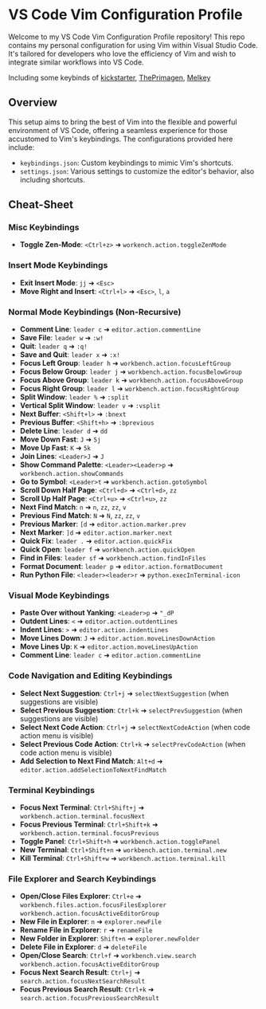 # VS Code Vim Configuration Profile

Welcome to my VS Code Vim Configuration Profile repository! This repo contains my personal configuration for using Vim within Visual Studio Code. It's tailored for developers who love the efficiency of Vim and wish to integrate similar workflows into VS Code.

Including some keybinds of [kickstarter](https://github.com/nvim-lua/kickstart.nvim), [ThePrimagen](https://github.com/ThePrimeagen/init.lua), [Melkey](https://github.com/Melkeydev/vscode_bindings)

## Overview

This setup aims to bring the best of Vim into the flexible and powerful environment of VS Code, offering a seamless experience for those accustomed to Vim's keybindings. The configurations provided here include:

- `keybindings.json`: Custom keybindings to mimic Vim's shortcuts.
- `settings.json`: Various settings to customize the editor's behavior, also including shortcuts.

## Cheat-Sheet

### Misc Keybindings

- **Toggle Zen-Mode**: `<Ctrl+z>` ➜ `workench.action.toggleZenMode`

### Insert Mode Keybindings

- **Exit Insert Mode**: `jj` ➜ `<Esc>`
- **Move Right and Insert**: `<Ctrl+l>` ➜ `<Esc>`, `l`, `a`

### Normal Mode Keybindings (Non-Recursive)

- **Comment Line**: `leader c` ➜ `editor.action.commentLine`
- **Save File**: `leader w` ➜ `:w!`
- **Quit**: `leader q` ➜ `:q!`
- **Save and Quit**: `leader x` ➜ `:x!`
- **Focus Left Group**: `leader h` ➜ `workbench.action.focusLeftGroup`
- **Focus Below Group**: `leader j` ➜ `workbench.action.focusBelowGroup`
- **Focus Above Group**: `leader k` ➜ `workbench.action.focusAboveGroup`
- **Focus Right Group**: `leader l` ➜ `workbench.action.focusRightGroup`
- **Split Window**: `leader %` ➜ `:split`
- **Vertical Split Window**: `leader v` ➜ `:vsplit`
- **Next Buffer**: `<Shift+l>` ➜ `:bnext`
- **Previous Buffer**: `<Shift+h>` ➜ `:bprevious`
- **Delete Line**: `leader d` ➜ `dd`
- **Move Down Fast**: `J` ➜ `5j`
- **Move Up Fast**: `K` ➜ `5k`
- **Join Lines**: `<Leader>J` ➜ `J`
- **Show Command Palette**: `<Leader><Leader>p` ➜ `workbench.action.showCommands`
- **Go to Symbol**: `<Leader>t` ➜ `workbench.action.gotoSymbol`
- **Scroll Down Half Page**: `<Ctrl+d>` ➜ `<Ctrl+d>`, `zz`
- **Scroll Up Half Page**: `<Ctrl+u>` ➜ `<Ctrl+u>`, `zz`
- **Next Find Match**: `n` ➜ `n`, `zz`, `zz`, `v`
- **Previous Find Match**: `N` ➜ `N`, `zz`, `zz`, `v`
- **Previous Marker**: `[d` ➜ `editor.action.marker.prev`
- **Next Marker**: `]d` ➜ `editor.action.marker.next`
- **Quick Fix**: `leader .` ➜ `editor.action.quickFix`
- **Quick Open**: `leader f` ➜ `workbench.action.quickOpen`
- **Find in Files**: `leader sf` ➜ `workbench.action.findInFiles`
- **Format Document**: `leader p` ➜ `editor.action.formatDocument`
- **Run Python File**: `<leader><leader>r` ➜ `python.execInTerminal-icon`

### Visual Mode Keybindings

- **Paste Over without Yanking**: `<Leader>p` ➜ `"_dP`
- **Outdent Lines**: `<` ➜ `editor.action.outdentLines`
- **Indent Lines**: `>` ➜ `editor.action.indentLines`
- **Move Lines Down**: `J` ➜ `editor.action.moveLinesDownAction`
- **Move Lines Up**: `K` ➜ `editor.action.moveLinesUpAction`
- **Comment Line**: `leader c` ➜ `editor.action.commentLine`

### Code Navigation and Editing Keybindings

- **Select Next Suggestion**: `Ctrl+j` ➜ `selectNextSuggestion` (when suggestions are visible)
- **Select Previous Suggestion**: `Ctrl+k` ➜ `selectPrevSuggestion` (when suggestions are visible)
- **Select Next Code Action**: `Ctrl+j` ➜ `selectNextCodeAction` (when code action menu is visible)
- **Select Previous Code Action**: `Ctrl+k` ➜ `selectPrevCodeAction` (when code action menu is visible)
- **Add Selection to Next Find Match**: `Alt+d` ➜ `editor.action.addSelectionToNextFindMatch`

### Terminal Keybindings

- **Focus Next Terminal**: `Ctrl+Shift+j` ➜ `workbench.action.terminal.focusNext`
- **Focus Previous Terminal**: `Ctrl+Shift+k` ➜ `workbench.action.terminal.focusPrevious`
- **Toggle Panel**: `Ctrl+Shift+h` ➜ `workbench.action.togglePanel`
- **New Terminal**: `Ctrl+Shift+n` ➜ `workbench.action.terminal.new`
- **Kill Terminal**: `Ctrl+Shift+w` ➜ `workbench.action.terminal.kill`

### File Explorer and Search Keybindings

- **Open/Close Files Explorer**: `Ctrl+e` ➜ `workbench.files.action.focusFilesExplorer` `workbench.action.focusActiveEditorGroup`
- **New File in Explorer**: `n` ➜ `explorer.newFile`
- **Rename File in Explorer**: `r` ➜ `renameFile`
- **New Folder in Explorer**: `Shift+n` ➜ `explorer.newFolder`
- **Delete File in Explorer**: `d` ➜ `deleteFile`
- **Open/Close Search**: `Ctrl+f` ➜ `workbench.view.search` `workbench.action.focusActiveEditorGroup` 
- **Focus Next Search Result**: `Ctrl+j` ➜ `search.action.focusNextSearchResult`
- **Focus Previous Search Result**: `Ctrl+k` ➜ `search.action.focusPreviousSearchResult`